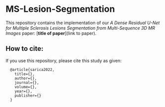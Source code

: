 # MS-Lesion-Segmentation

This repository contains the implementation of our _A Dense Residual U-Net for Multiple Sclerosis Lesions Segmentation from Multi-Sequence 3D MR Images_ paper: [__title of paper__](link to paper).

## How to cite:
If you use this repository, please cite this study as given:
```
  @article{sarica2022,
    title={},
    author={},
    journal={},
    volume={},
    year={},
    publisher={}
  }
```
